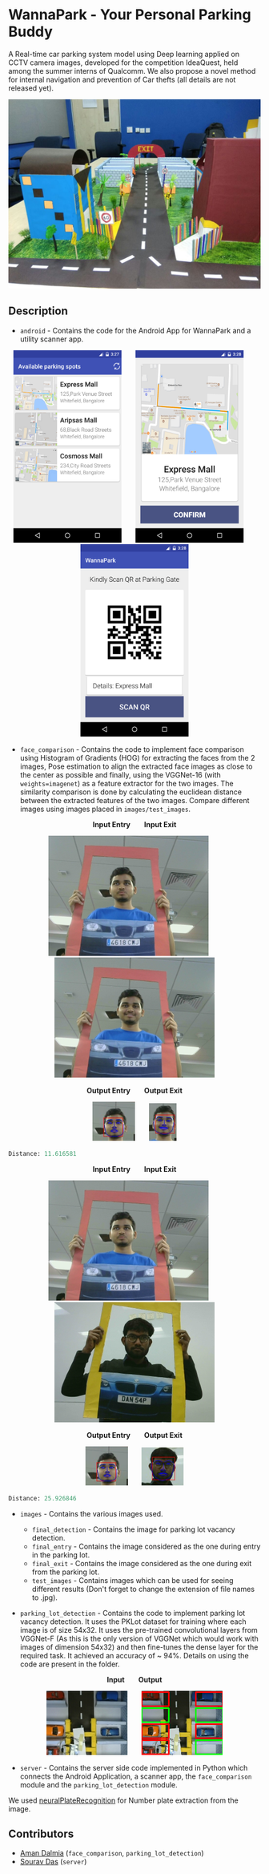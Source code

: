 # WannaPark - Your Personal Parking Buddy 
 A Real-time car parking system model using Deep learning applied on CCTV camera images, 
 developed for the competition IdeaQuest, held among the summer interns of Qualcomm. 
 We also propose a novel method for internal navigation and prevention of Car thefts (all details are not
 released yet).
 
 <img src='images/model.jpg'>
 
 <h2>Description</h2>
 
 - `android` - Contains the code for the Android App for WannaPark and a utility scanner app.
  <p align = "center">
 <img src = 'images/Screenshots/1.png' width = "216" height = "384"/>
 &nbsp; &nbsp; &nbsp;
 <img src = 'images/Screenshots/2.png' width = "216" height = "384"/>
 &nbsp; &nbsp; &nbsp;
 <img src = 'images/Screenshots/3.png' width = "216" height = "384"/>
 </p>
 
 
 - `face_comparison` - Contains the code to implement face comparison using Histogram of Gradients (HOG) 
 for extracting the faces from the 2 images, Pose estimation to align the extracted face images as close to the center 
 as possible and finally, using the VGGNet-16 (with `weights=imagenet`) as a feature extractor for the two images.
 The similarity comparison is done by calculating the euclidean distance between the extracted features of the two images.
 Compare different images using images placed in `images/test_images`. <br>
 
 <p align = "center">
 <b> Input Entry</b>
 &nbsp; &nbsp; &nbsp;
 <b>Input Exit</b>
 </p>
 <p align = "center">
 <img alt = 'Entry Image' src = 'images/final_entry/image.jpg'/>
 &nbsp; &nbsp; &nbsp;
 <img alt = 'Exit Image 1' src = 'images/final_exit/image.jpg'/>
 </p>
 <p align = "center">
 <b> Output Entry</b>
 &nbsp; &nbsp; &nbsp;
 <b>Output Exit</b>
 </p>
 <p align = "center">
 <img alt = 'Output Entry Image' src = 'images/results/face_entry.png'/>
 &nbsp; &nbsp; &nbsp;
 <img alt = 'Output Exit Image 1' src = 'images/results/face_exit.png'/>
 </p>
 
 ```python
Distance: 11.616581
```

 <p align = "center">
 <b> Input Entry</b>
 &nbsp; &nbsp; &nbsp;
 <b>Input Exit</b>
 </p>
 <p align = "center">
 <img alt = 'Entry Image' src = 'images/final_entry/image.jpg'/>
 &nbsp; &nbsp; &nbsp;
 <img alt = 'Exit Image 2' src = 'images/test_images/image21.jpg'/>
 </p>
 <p align = "center">
 <b> Output Entry</b>
 &nbsp; &nbsp; &nbsp;
 <b>Output Exit</b>
 </p>
 <p align = "center">
 <img alt = 'Entry Image' src = 'images/results/face_entry.png'/>
 &nbsp; &nbsp; &nbsp;
 <img alt = 'Output Exit Image 2' src = 'images/results/face_exit2.png'/>
 </p>

```python
Distance: 25.926846
```
 
 - `images` - Contains the various images used.
    - `final_detection` - Contains the image for parking lot vacancy detection.
    - `final_entry` - Contains the image considered as the one during entry in the parking lot.
    - `final_exit` - Contains the image considered as the one during exit from the parking lot.
    - `test_images` - Contains images which can be used for seeing different results (Don't forget to 
    change the extension of file names to .jpg).
 
 - `parking_lot_detection` - Contains the code to implement parking lot vacancy detection. It uses the PKLot dataset for training 
 where each image is of size 54x32. It uses the pre-trained convolutional layers from VGGNet-F (As this is the only version of
 VGGNet which would work with images of dimension 54x32) and then fine-tunes the dense layer for the required task. It achieved
 an accuracy of ~ 94%. Details on using the code are present in the folder. <br>
 <p align = "center">
 <b> Input</b>
 &nbsp; &nbsp; &nbsp;
 <b>Output</b>
 </p>
 <p align = "center">
 <img src = 'images/results/original_detection.jpg'/>
 &nbsp; &nbsp; &nbsp;
 <img src = 'images/results/parking_lot_detection.png'/>
 </p>
 
  - `server` - Contains the server side code implemented in Python which connects the Android Application, a scanner app, the `face_comparison` module and the `parking_lot_detection` module. 
 
 We used [neuralPlateRecognition](https://github.com/niloxx/neuralPlateRecognition) for Number plate extraction from the image.
 
 <h2>Contributors</h2> 
 
 - [Aman Dalmia](https://github.com/dalmia) (`face_comparison`, `parking_lot_detection`)
 - [Sourav Das](https://www.facebook.com/sourav.das.3557) (`server`)
 
